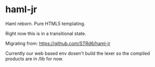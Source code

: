 haml-jr
=======

Haml reborn. Pure HTML5 templating.

Right now this is in a transitional state.

Migrating from: https://github.com/STRd6/haml-jr

Currently our web based env dosen't build the lexer so the compiled products
are in /lib for now.
